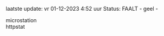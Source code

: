 laatste update: 
vr 01-12-2023  4:52   uur 
Status: FAALT - geel - 
<div class="service R">microstation</div><div class="service G">httpstat</div>
